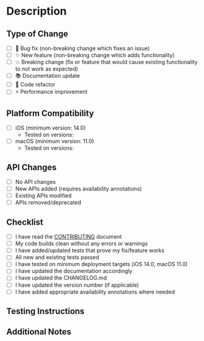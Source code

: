 # Description
<!-- Provide a clear and concise description of your changes -->

## Type of Change
<!-- Put an `x` in all the boxes that apply -->
- [ ] 🐛 Bug fix (non-breaking change which fixes an issue)
- [ ] ✨ New feature (non-breaking change which adds functionality)
- [ ] 💥 Breaking change (fix or feature that would cause existing functionality to not work as expected)
- [ ] 📚 Documentation update
- [ ] 🧹 Code refactor
- [ ] ⚡️ Performance improvement

## Platform Compatibility
<!-- Put an `x` in all the boxes that apply and list the tested versions -->
- [ ] iOS (minimum version: 14.0)
    - Tested on versions: <!-- e.g., 14.0, 15.0, 16.0 -->
- [ ] macOS (minimum version: 11.0)
    - Tested on versions: <!-- e.g., 11.0, 12.0, 13.0 -->

## API Changes
<!-- List any API changes and mark if they require availability checks -->
- [ ] No API changes
- [ ] New APIs added (requires availability annotations)
- [ ] Existing APIs modified
- [ ] APIs removed/deprecated

## Checklist
<!-- Put an `x` in all the boxes that apply -->
- [ ] I have read the [CONTRIBUTING](../../CONTRIBUTING.md) document
- [ ] My code builds clean without any errors or warnings
- [ ] I have added/updated tests that prove my fix/feature works
- [ ] All new and existing tests passed
- [ ] I have tested on minimum deployment targets (iOS 14.0, macOS 11.0)
- [ ] I have updated the documentation accordingly
- [ ] I have updated the CHANGELOG.md
- [ ] I have updated the version number (if applicable)
- [ ] I have added appropriate availability annotations where needed

## Testing Instructions
<!-- Provide instructions for testing your changes -->

## Additional Notes
<!-- Add any other context about the PR here --> 